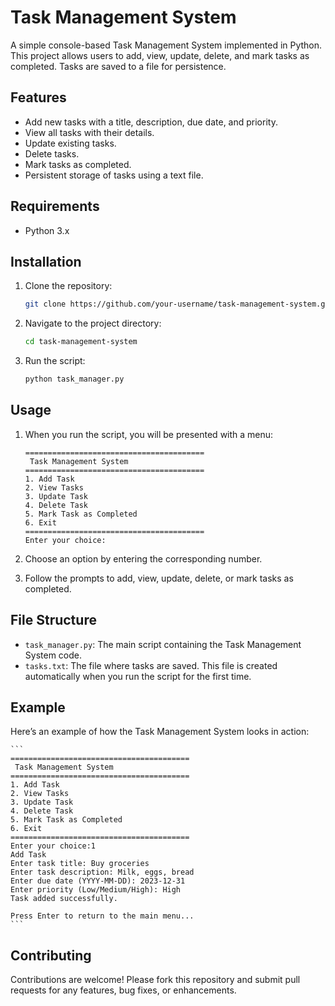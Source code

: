 # Task Management System

A simple console-based Task Management System implemented in Python. This project allows users to add, view, update, delete, and mark tasks as completed. Tasks are saved to a file for persistence.

## Features

- Add new tasks with a title, description, due date, and priority.
- View all tasks with their details.
- Update existing tasks.
- Delete tasks.
- Mark tasks as completed.
- Persistent storage of tasks using a text file.

## Requirements

- Python 3.x

## Installation

1. Clone the repository:
    ```sh
    git clone https://github.com/your-username/task-management-system.git
    ```

2. Navigate to the project directory:
    ```sh
    cd task-management-system
    ```

3. Run the script:
    ```sh
    python task_manager.py
    ```

## Usage

1. When you run the script, you will be presented with a menu:

    ```
    ========================================
     Task Management System 
    ========================================
    1. Add Task
    2. View Tasks
    3. Update Task
    4. Delete Task
    5. Mark Task as Completed
    6. Exit
    ========================================
    Enter your choice: 
    ```

2. Choose an option by entering the corresponding number.

3. Follow the prompts to add, view, update, delete, or mark tasks as completed.

## File Structure

- `task_manager.py`: The main script containing the Task Management System code.
- `tasks.txt`: The file where tasks are saved. This file is created automatically when you run the script for the first time.

## Example

Here’s an example of how the Task Management System looks in action:

    ```
    ========================================
     Task Management System 
    ========================================
    1. Add Task
    2. View Tasks
    3. Update Task
    4. Delete Task
    5. Mark Task as Completed
    6. Exit
    ========================================
    Enter your choice:1
    Add Task
    Enter task title: Buy groceries
    Enter task description: Milk, eggs, bread
    Enter due date (YYYY-MM-DD): 2023-12-31
    Enter priority (Low/Medium/High): High
    Task added successfully.
    
    Press Enter to return to the main menu...
    ```

## Contributing

Contributions are welcome! Please fork this repository and submit pull requests for any features, bug fixes, or enhancements.



